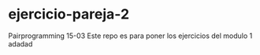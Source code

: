 # ejercicio-pareja-2
Pairprogramming 15-03
Este repo es para poner los ejercicios del modulo 1
adadad